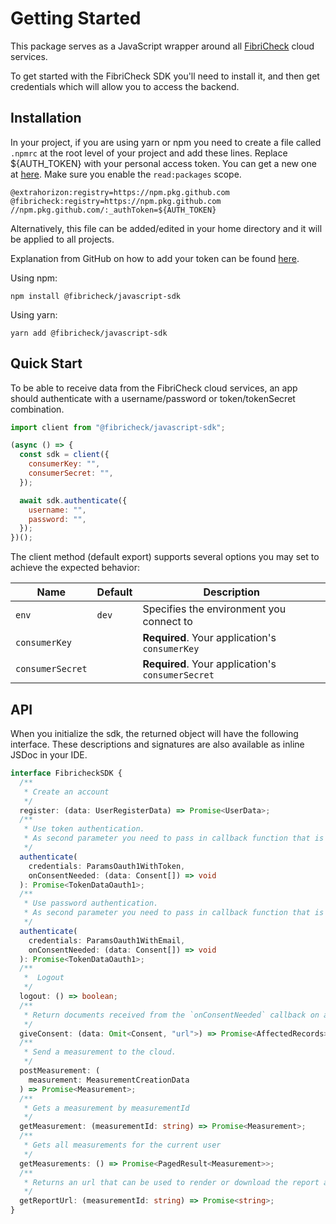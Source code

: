 # Getting Started

This package serves as a JavaScript wrapper around all [FibriCheck](https://www.fibricheck.com) cloud services.

To get started with the FibriCheck SDK you'll need to install it, and then get credentials which will allow you to access the backend.

## Installation

In your project, if you are using yarn or npm you need to create a file called `.npmrc` at the root level of your project and add these lines. Replace ${AUTH_TOKEN} with your personal access token. You can get a new one at [here](https://github.com/settings/tokens/new). Make sure you enable the `read:packages` scope.

```
@extrahorizon:registry=https://npm.pkg.github.com
@fibricheck:registry=https://npm.pkg.github.com
//npm.pkg.github.com/:_authToken=${AUTH_TOKEN}
```

Alternatively, this file can be added/edited in your home directory and it will be applied to all projects.

Explanation from GitHub on how to add your token can be found [here](https://docs.github.com/en/packages/working-with-a-github-packages-registry/working-with-the-npm-registry#authenticating-to-github-packages).

Using npm:

```shell
npm install @fibricheck/javascript-sdk
```

Using yarn:

```shell
yarn add @fibricheck/javascript-sdk
```

## Quick Start

To be able to receive data from the FibriCheck cloud services, an app should authenticate with a username/password or token/tokenSecret combination.

```javascript
import client from "@fibricheck/javascript-sdk";

(async () => {
  const sdk = client({
    consumerKey: "",
    consumerSecret: "",
  });

  await sdk.authenticate({
    username: "",
    password: "",
  });
})();
```

The client method (default export) supports several options you may set to achieve the expected behavior:

| Name             | Default | Description                                          |
| ---------------- | ------- | ---------------------------------------------------- |
| `env`            | `dev`   | Specifies the environment you connect to             |
| `consumerKey`    |         | <b>Required</b>. Your application's `consumerKey`    |
| `consumerSecret` |         | <b>Required</b>. Your application's `consumerSecret` |

## API

When you initialize the sdk, the returned object will have the following interface. These descriptions and signatures are also available as inline JSDoc in your IDE.

```typescript
interface FibricheckSDK {
  /**
   * Create an account
   */
  register: (data: UserRegisterData) => Promise<UserData>;
  /**
   * Use token authentication.
   * As second parameter you need to pass in callback function that is fired when the user needs to sign updated legal documents
   */
  authenticate(
    credentials: ParamsOauth1WithToken,
    onConsentNeeded: (data: Consent[]) => void
  ): Promise<TokenDataOauth1>;
  /**
   * Use password authentication.
   * As second parameter you need to pass in callback function that is fired when the user needs to sign updated legal documents
   */
  authenticate(
    credentials: ParamsOauth1WithEmail,
    onConsentNeeded: (data: Consent[]) => void
  ): Promise<TokenDataOauth1>;
  /**
   *  Logout
   */
  logout: () => boolean;
  /**
   * Return documents received from the `onConsentNeeded` callback on authentication after the user has approved them.
   */
  giveConsent: (data: Omit<Consent, "url">) => Promise<AffectedRecords>;
  /**
   * Send a measurement to the cloud.
   */
  postMeasurement: (
    measurement: MeasurementCreationData
  ) => Promise<Measurement>;
  /**
   * Gets a measurement by measurementId
   */
  getMeasurement: (measurementId: string) => Promise<Measurement>;
  /**
   * Gets all measurements for the current user
   */
  getMeasurements: () => Promise<PagedResult<Measurement>>;
  /**
   * Returns an url that can be used to render or download the report as PDF.
   */
  getReportUrl: (measurementId: string) => Promise<string>;
}
```
